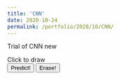 ```yaml
--- 
title: 'CNN' 
date: 2020-10-24 
permalink: /portfolio/2020/10/CNN/ 
---
```


Trial of CNN new

<div id="canvas">Click to draw<br/></div>
<script src="https://cdn.jsdelivr.net/npm/@tensorflow/tfjs@2.0.0/dist/tf.min.js"></script>
<button onclick="predict(canvas)">Predict!</button> 
<button onclick="erase(canvas)">Erase!</button> 

<script type="text/javascript"> 
function create_container() {
    function createCanvas(parent, width, height) {
        var canvas = {};
        canvas.node = document.createElement('canvas');
        canvas.context = canvas.node.getContext('2d');
        canvas.node.width = width || 100;
        canvas.node.height = height || 100;
        parent.appendChild(canvas.node);
        return canvas;
    }
    function init(container, width, height, fillColor) {
        var canvas = createCanvas(container, width, height);
        var ctx = canvas.context;
        
        ctx.fillCircle = function(x, y, radius, fillColor) {
            this.fillStyle = fillColor;
            this.beginPath();
            this.moveTo(x, y);
            this.arc(x, y, radius, 0, Math.PI * 2, false);
            this.fill();
        };
        ctx.clearTo = function(fillColor) {
            ctx.fillStyle = fillColor;
            ctx.fillRect(0, 0, width, height);
        };
        ctx.clearTo(fillColor || "#ddd");
        
        canvas.node.onmousemove = function(e) {
            if (!canvas.isDrawing) {
               return;
            }
            var x = e.pageX - this.offsetLeft;
            var y = e.pageY - this.offsetTop;
            var radius = 10; 
            var fillColor = '#FF0000';
            ctx.fillCircle(x, y, radius, fillColor);
        };
        canvas.node.onmousedown = function(e) {
            canvas.isDrawing = true;
        };
        canvas.node.onmouseup = function(e) {
            canvas.isDrawing = false;
        };
        return canvas
    }
    var container = document.getElementById('canvas');
    var canvas  = init(container, 200,200, '#0000');
		return canvas
}
var canvas = create_container();
function predict(canvas){
var gfg = canvas.node.getContext("2d")
var g =  gfg.getImageData(0, 0, 200, 200); 
const tens = tf.browser.fromPixels(g,1).resizeNearestNeighbor([28, 28]).div(255)
console.log(tens.print())
console.log(tens.shape)
console.log('going to load model')
let model = load_model();
console.log('finished loading')
model.then(model => {
    const prediction = model.predict(tens.reshape([1, 28, 28, 1]),);
    console.log('done?')
    console.log(prediction);});}
async function load_model() {
    let m = await tf.loadLayersModel('files\model.json')
    console.log(typeof m)
    console.log('loading?')
    return m;
}
let model = load_model();
function erase(canvas){
const context = canvas.node.getContext('2d');
context.clearRect(0, 0, canvas.node.width, canvas.node.height);
}
</script>
